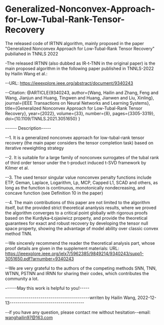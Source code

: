 # Generalized-Nonconvex-Approach-for-Low-Tubal-Rank-Tensor-Recovery
The released code of IRTNN algorithm, mainly proposed in the paper "Generalized Nonconvex Approach for Low-Tubal-Rank Tensor Recovery" pubiliahed in TNNLS 2022

-The released IRTNN (also dubbed as IR-t-TNN in the original paper) is the main proposed algorithm in the following paper published in TNNLS-2022 by Hailin Wang et al.:

--URL: https://ieeexplore.ieee.org/abstract/document/9340243

--Citation: 
@ARTICLE{9340243,
  author={Wang, Hailin and Zhang, Feng and Wang, Jianjun and Huang, Tingwen and Huang, Jianwen and Liu, Xinling},
  journal={IEEE Transactions on Neural Networks and Learning Systems}, 
  title={Generalized Nonconvex Approach for Low-Tubal-Rank Tensor Recovery}, 
  year={2022},
  volume={33},
  number={8},
  pages={3305-3319},
  doi={10.1109/TNNLS.2021.3051650}
}

------ Description-----

--1. It is a generalized nonconvex approach for low-tubal-rank tensor recovery (the main paper considers the tensor completion task) based on iterative reweighting strategy

--2. It is suitable for a large family of nonconvex surrogates of the tubal rank of third order tensor under the t-product induced t-SVD framework by Kilmer et al. 

--3. The used tensor singular value nonconvex penalty functions include ETP, Geman, Laplace, Logarithm, Lp, MCP, Capped L1, SCAD and others, as long as the function is continuous, monotonically nondecreasing, and concave function (see Definition 10 in the paper)

--4. The main contributions of this paper are not limited to the algorithm itself, but the provided strict theoretical ananlysis results, where we proved the algorithm converges to a critical point globally with rigorous proofs based on the Kurdyka–Łojasiwicz property, and provide the theoretical guarantees for exact and robust recovery by developing the tensor null space property, showing the advantage of model ability over classic convex method TNN.



--We sincerely recommend the reader the theoretical analysis part, whose proof details are given in the supplement materials: URL: https://ieeexplore.ieee.org/ielx7/5962385/9849214/9340243/supp1-3051650.pdf?arnumber=9340243

--We are very grateful to the authors of the competing methods SNN, TNN, WTNN, PSTNN and IRNN for sharing their codes, which contributes the community a lot.

------May this work is helpful to you!-----

-------------------------------------------wrriten by Hailin Wang, 2022-12-13--------------------------------------

--if you have any question, please contact me without hesitation--email: wanghailin97@163.com
